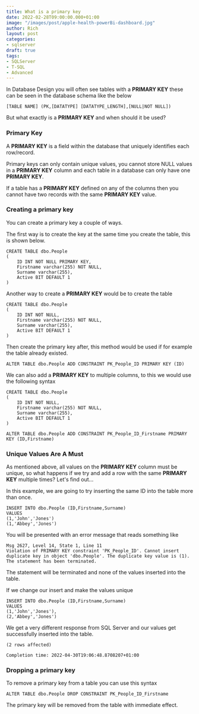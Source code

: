 ```yaml
---
title: What is a primary key
date: 2022-02-28T09:00:00.000+01:00
image: "/images/post/apple-health-powerBi-dashboard.jpg"
author: Rich
layout: post
categories:
- sqlserver
draft: true
tags:
- SQLServer
- T-SQL
- Advanced
---
```


In Database Design you will often see tables with a **PRIMARY KEY** these can be seen in the database schema like the below 

```
[TABLE NAME] (PK,[DATATYPE] [DATATYPE_LENGTH],[NULL|NOT NULL])
```

But what exactly is a **PRIMARY KEY** and when should it be used? 

### Primary Key

A **PRIMARY KEY** is a field within the database that uniquely identifies each row/record. 

Primary keys can only contain unique values, you cannot store NULL values in a **PRIMARY KEY** column and each table in a database can only have one **PRIMARY KEY**.

If a table has a **PRIMARY KEY** defined on any of the columns then you cannot have two records with the same **PRIMARY KEY** value. 

### Creating a primary key 

You can create a primary key a couple of ways. 

The first way is to create the key at the same time you create the table, this is shown below. 

```
CREATE TABLE dbo.People
(
    ID INT NOT NULL PRIMARY KEY,
    Firstname varchar(255) NOT NULL,
    Surname varchar(255),
    Active BIT DEFAULT 1
)
```

Another way to create a **PRIMARY KEY** would be to create the table

```
CREATE TABLE dbo.People
(
    ID INT NOT NULL,
    Firstname varchar(255) NOT NULL,
    Surname varchar(255),
    Active BIT DEFAULT 1
)
```

Then create the primary key after, this method would be used if for example the table already existed. 

```
ALTER TABLE dbo.People ADD CONSTRAINT PK_People_ID PRIMARY KEY (ID)
```

We can also add a **PRIMARY KEY** to multiple columns, to this we would use the following syntax

```
CREATE TABLE dbo.People
(
    ID INT NOT NULL,
    Firstname varchar(255) NOT NULL,
    Surname varchar(255),
    Active BIT DEFAULT 1
)

ALTER TABLE dbo.People ADD CONSTRAINT PK_People_ID_Firstname PRIMARY KEY (ID,Firstname)
```

### Unique Values Are A Must

As mentioned above, all values on the **PRIMARY KEY** column must be unique, so what happens if we try and add a row with the same **PRIMARY KEY** multiple times? Let's find out...

In this example, we are going to try inserting the same ID into the table more than once. 

```
INSERT INTO dbo.People (ID,Firstname,Surname)
VALUES
(1,'John','Jones')
(1,'Abbey','Jones')
```

You will be presented with an error message that reads something like 

```
Msg 2627, Level 14, State 1, Line 11
Violation of PRIMARY KEY constraint 'PK_People_ID'. Cannot insert duplicate key in object 'dbo.People'. The duplicate key value is (1).
The statement has been terminated.
```

The statement will be terminated and none of the values inserted into the table. 

If we change our insert and make the values unique 

```
INSERT INTO dbo.People (ID,Firstname,Surname)
VALUES
(1,'John','Jones'),
(2,'Abbey','Jones')
```

We get a very different response from SQL Server and our values get successfully inserted into the table. 

```
(2 rows affected)

Completion time: 2022-04-30T19:06:48.8708207+01:00
```

### Dropping a primary key

To remove a primary key from a table you can use this syntax 

```
ALTER TABLE dbo.People DROP CONSTRAINT PK_People_ID_Firstname
```

The primary key will be removed from the table with immediate effect.